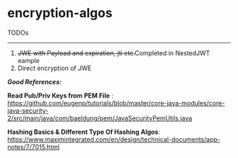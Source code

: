 # encryption-algos

TODOs

***

1. ~~JWE with Payload and expiration, jti etc.~~Completed in NestedJWT eample
2. Direct encryption of JWE

***Good References:***

**Read Pub/Priv Keys from PEM File** : https://github.com/eugenp/tutorials/blob/master/core-java-modules/core-java-security-2/src/main/java/com/baeldung/pem/JavaSecurityPemUtils.java

**Hashing Basics & Different Type Of Hashing Algos**: https://www.maximintegrated.com/en/design/technical-documents/app-notes/7/7015.html